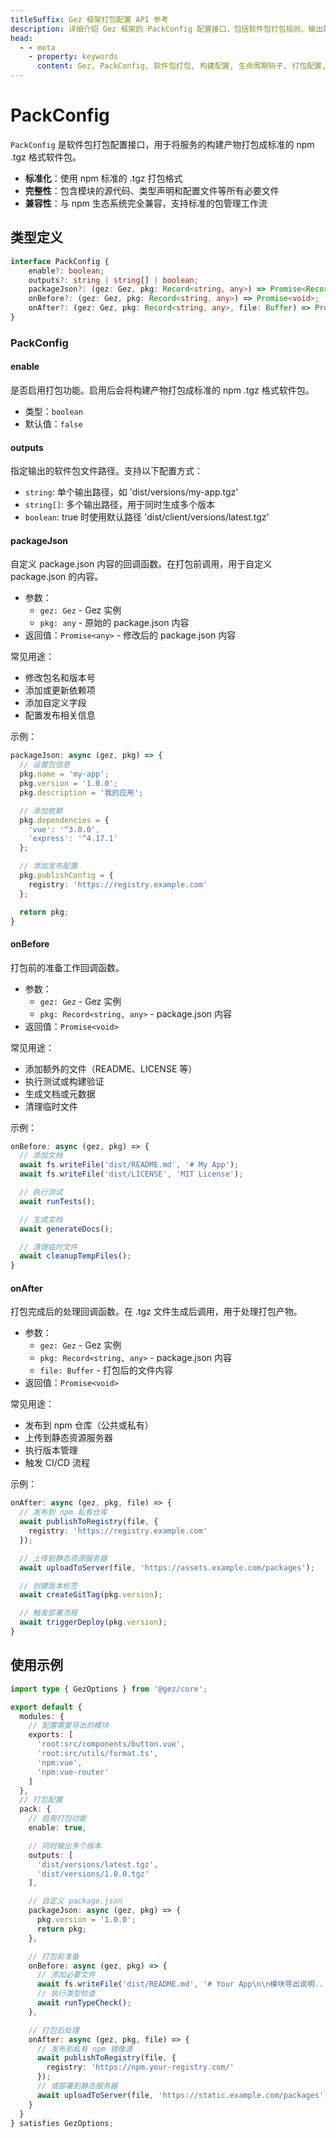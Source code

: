 ```yaml
---
titleSuffix: Gez 框架打包配置 API 参考
description: 详细介绍 Gez 框架的 PackConfig 配置接口，包括软件包打包规则、输出配置和生命周期钩子，帮助开发者实现标准化的构建流程。
head:
  - - meta
    - property: keywords
      content: Gez, PackConfig, 软件包打包, 构建配置, 生命周期钩子, 打包配置, Web 应用框架
---
```


# PackConfig

`PackConfig` 是软件包打包配置接口，用于将服务的构建产物打包成标准的 npm .tgz 格式软件包。

- **标准化**：使用 npm 标准的 .tgz 打包格式
- **完整性**：包含模块的源代码、类型声明和配置文件等所有必要文件
- **兼容性**：与 npm 生态系统完全兼容，支持标准的包管理工作流

## 类型定义

```ts
interface PackConfig {
    enable?: boolean;
    outputs?: string | string[] | boolean;
    packageJson?: (gez: Gez, pkg: Record<string, any>) => Promise<Record<string, any>>;
    onBefore?: (gez: Gez, pkg: Record<string, any>) => Promise<void>;
    onAfter?: (gez: Gez, pkg: Record<string, any>, file: Buffer) => Promise<void>;
}
```

### PackConfig

#### enable

是否启用打包功能。启用后会将构建产物打包成标准的 npm .tgz 格式软件包。

- 类型：`boolean`
- 默认值：`false`

#### outputs

指定输出的软件包文件路径。支持以下配置方式：
- `string`: 单个输出路径，如 'dist/versions/my-app.tgz'
- `string[]`: 多个输出路径，用于同时生成多个版本
- `boolean`: true 时使用默认路径 'dist/client/versions/latest.tgz'

#### packageJson

自定义 package.json 内容的回调函数。在打包前调用，用于自定义 package.json 的内容。

- 参数：
  - `gez: Gez` - Gez 实例
  - `pkg: any` - 原始的 package.json 内容
- 返回值：`Promise<any>` - 修改后的 package.json 内容

常见用途：
- 修改包名和版本号
- 添加或更新依赖项
- 添加自定义字段
- 配置发布相关信息

示例：
```ts
packageJson: async (gez, pkg) => {
  // 设置包信息
  pkg.name = 'my-app';
  pkg.version = '1.0.0';
  pkg.description = '我的应用';

  // 添加依赖
  pkg.dependencies = {
    'vue': '^3.0.0',
    'express': '^4.17.1'
  };

  // 添加发布配置
  pkg.publishConfig = {
    registry: 'https://registry.example.com'
  };

  return pkg;
}
```

#### onBefore

打包前的准备工作回调函数。

- 参数：
  - `gez: Gez` - Gez 实例
  - `pkg: Record<string, any>` - package.json 内容
- 返回值：`Promise<void>`

常见用途：
- 添加额外的文件（README、LICENSE 等）
- 执行测试或构建验证
- 生成文档或元数据
- 清理临时文件

示例：
```ts
onBefore: async (gez, pkg) => {
  // 添加文档
  await fs.writeFile('dist/README.md', '# My App');
  await fs.writeFile('dist/LICENSE', 'MIT License');

  // 执行测试
  await runTests();

  // 生成文档
  await generateDocs();

  // 清理临时文件
  await cleanupTempFiles();
}
```

#### onAfter

打包完成后的处理回调函数。在 .tgz 文件生成后调用，用于处理打包产物。

- 参数：
  - `gez: Gez` - Gez 实例
  - `pkg: Record<string, any>` - package.json 内容
  - `file: Buffer` - 打包后的文件内容
- 返回值：`Promise<void>`

常见用途：
- 发布到 npm 仓库（公共或私有）
- 上传到静态资源服务器
- 执行版本管理
- 触发 CI/CD 流程

示例：
```ts
onAfter: async (gez, pkg, file) => {
  // 发布到 npm 私有仓库
  await publishToRegistry(file, {
    registry: 'https://registry.example.com'
  });

  // 上传到静态资源服务器
  await uploadToServer(file, 'https://assets.example.com/packages');

  // 创建版本标签
  await createGitTag(pkg.version);

  // 触发部署流程
  await triggerDeploy(pkg.version);
}
```

## 使用示例

```ts title="entry.node.ts"
import type { GezOptions } from '@gez/core';

export default {
  modules: {
    // 配置需要导出的模块
    exports: [
      'root:src/components/button.vue',
      'root:src/utils/format.ts',
      'npm:vue',
      'npm:vue-router'
    ]
  },
  // 打包配置
  pack: {
    // 启用打包功能
    enable: true,

    // 同时输出多个版本
    outputs: [
      'dist/versions/latest.tgz',
      'dist/versions/1.0.0.tgz'
    ],

    // 自定义 package.json
    packageJson: async (gez, pkg) => {
      pkg.version = '1.0.0';
      return pkg;
    },

    // 打包前准备
    onBefore: async (gez, pkg) => {
      // 添加必要文件
      await fs.writeFile('dist/README.md', '# Your App\n\n模块导出说明...');
      // 执行类型检查
      await runTypeCheck();
    },

    // 打包后处理
    onAfter: async (gez, pkg, file) => {
      // 发布到私有 npm 镜像源
      await publishToRegistry(file, {
        registry: 'https://npm.your-registry.com/'
      });
      // 或部署到静态服务器
      await uploadToServer(file, 'https://static.example.com/packages');
    }
  }
} satisfies GezOptions;
```